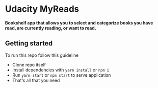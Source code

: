 # Udacity MyReads
#### Bookshelf app that allows you to select and categorize books you have read, are currently reading, or want to read.

## Getting started

To run this repo follow this guideline

- Clone repo itself
- Install dependencies with ```yarn install``` or ```npm i```
- Run ```yarn start``` or ```npm start``` to serve application
- That's all that you need

